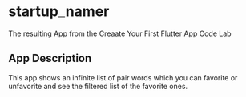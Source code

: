 # startup_namer

The resulting App from the Creaate Your First Flutter App Code Lab

## App Description

This app shows an infinite list of pair words which you can favorite or unfavorite and see the filtered list of the favorite ones.
